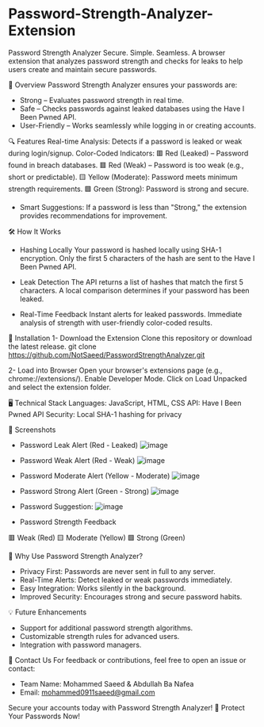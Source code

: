 # Password-Strength-Analyzer-Extension

Password Strength Analyzer
Secure. Simple. Seamless.
A browser extension that analyzes password strength and checks for leaks to help users create and maintain secure passwords.

📜 Overview
Password Strength Analyzer ensures your passwords are:

- Strong – Evaluates password strength in real time.
- Safe – Checks passwords against leaked databases using the Have I Been Pwned API.
- User-Friendly – Works seamlessly while logging in or creating accounts.


🔍 Features
Real-time Analysis: Detects if a password is leaked or weak during login/signup.
Color-Coded Indicators:
🟥 Red (Leaked) – Password found in breach databases.
🟥 Red (Weak) – Password is too weak (e.g., short or predictable).
🟨 Yellow (Moderate): Password meets minimum strength requirements.
🟩 Green (Strong): Password is strong and secure.
- Smart Suggestions: If a password is less than "Strong," the extension provides recommendations for improvement.


🛠️ How It Works
- Hashing Locally
Your password is hashed locally using SHA-1 encryption.
Only the first 5 characters of the hash are sent to the Have I Been Pwned API.

- Leak Detection
The API returns a list of hashes that match the first 5 characters.
A local comparison determines if your password has been leaked.

- Real-Time Feedback
Instant alerts for leaked passwords.
Immediate analysis of strength with user-friendly color-coded results.


🚀 Installation
1- Download the Extension
Clone this repository or download the latest release.
git clone https://github.com/NotSaeed/PasswordStrengthAnalyzer.git

2- Load into Browser
Open your browser's extensions page (e.g., chrome://extensions/).
Enable Developer Mode.
Click on Load Unpacked and select the extension folder.


🖥️ Technical Stack
Languages: JavaScript, HTML, CSS
API: Have I Been Pwned API
Security: Local SHA-1 hashing for privacy


📸 Screenshots
- Password Leak Alert (Red - Leaked)
![image](https://github.com/user-attachments/assets/ac4af68b-7c0d-4f27-a929-87f866babe83)

- Password Weak Alert (Red - Weak)
![image](https://github.com/user-attachments/assets/bd5bb0a0-d032-4424-b651-2c0bf80eff43)

- Password Moderate Alert (Yellow - Moderate)
![image](https://github.com/user-attachments/assets/2e620324-b588-4bf1-b45e-95b1a0664954)

- Password Strong Alert (Green - Strong)
![image](https://github.com/user-attachments/assets/153eb16c-393a-48d8-bd82-3c2aa4250786)

- Password Suggestion:
![image](https://github.com/user-attachments/assets/5b6c1016-4a98-4309-9425-c81278857e8f)


- Password Strength Feedback

🟥 Weak (Red)
🟨 Moderate (Yellow)
🟩 Strong (Green)

🌟 Why Use Password Strength Analyzer?
- Privacy First: Passwords are never sent in full to any server.
- Real-Time Alerts: Detect leaked or weak passwords immediately.
- Easy Integration: Works silently in the background.
- Improved Security: Encourages strong and secure password habits.


💡 Future Enhancements
- Support for additional password strength algorithms.
- Customizable strength rules for advanced users.
- Integration with password managers.

📧 Contact Us
For feedback or contributions, feel free to open an issue or contact:
- Team Name: Mohammed Saeed & Abdullah Ba Nafea
- Email: mohammed0911saeed@gmail.com

Secure your accounts today with Password Strength Analyzer! 🚀
Protect Your Passwords Now!
